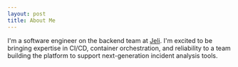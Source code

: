 ```yaml
---
layout: post
title: About Me
---
```


I'm a software engineer on the backend team at <a href="https://jeli.io">Jeli</a>. I'm excited to be bringing expertise in CI/CD, container orchestration, and reliability to a team building the platform to support next-generation incident analysis tools.
